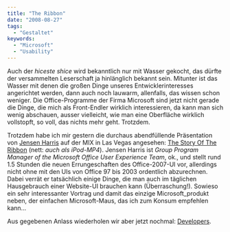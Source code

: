 ```yaml
---
title: "The Ribbon"
date: "2008-08-27"
tags:
  - "Gestaltet"
keywords:
  - "Microsoft"
  - "Usability"
---
```


Auch der _hiceste shice_ wird bekanntlich nur mit Wasser gekocht, das dürfte der versammelten Leserschaft ja hinlänglich bekannt sein. Mitunter ist das Wasser mit denen die großen Dinge unseres Entwicklerinteresses angerichtet werden, dann auch noch lauwarm, allenfalls, das wissen schon weniger. Die Office-Programme der Firma Microsoft sind jetzt nicht gerade die Dinge, die mich als Front-Endler wirklich interessieren, da kann man sich wenig abschauen, ausser vielleicht, wie man eine Oberfläche wirklich vollstopft, so voll, das nichts mehr geht. Trotzdem.

Trotzdem habe ich mir gestern die durchaus abendfüllende Präsentation von [Jensen Harris](http://blogs.msdn.com/jensenh/default.aspx) auf der MIX in Las Vegas angesehen: [The Story Of The Ribbon](http://blogs.msdn.com/jensenh/archive/2008/03/12/the-story-of-the-ribbon.aspx) (nett: _auch als iPod-MP4_). Jensen Harris ist _Group Program Manager of the Microsoft Office User Experience Team_, ok., und stellt rund 1.5 Stunden die neuen Errungeschaften des Office-2007-UI vor, allerdings nicht ohne mit den UIs von Office 97 bis 2003 ordentlich abzurechnen. Dabei verrät er tatsächlich einige Dinge, die man auch im täglichen Hausgebrauch einer Website-UI brauchen kann (Überraschung!). Sowieso ein sehr interessanter Vortrag und damit das einzige Microsoft_produkt neben, der einfachen Microsoft-Maus, das ich zum Konsum empfehlen kann…

Aus gegebenen Anlass wiederholen wir aber jetzt nochmal: [Developers](https://www.youtube.com/watch?v=KMU0tzLwhbE).
